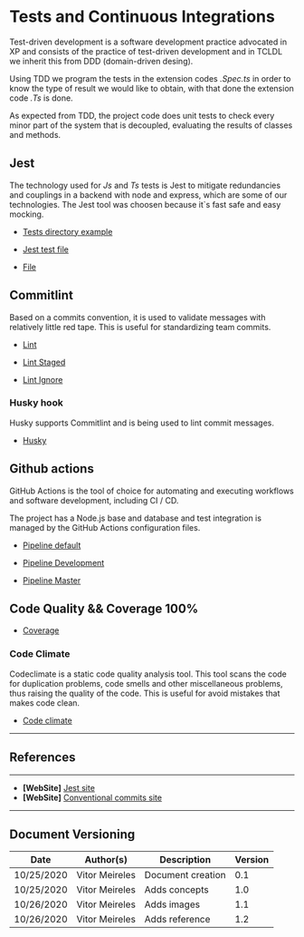 # Tests and Continuous Integrations

Test-driven development is a software development practice advocated in XP and consists of the practice of test-driven development and in TCLDL we inherit this from DDD (domain-driven desing).

Using TDD we program the tests in the extension codes _.Spec.ts_ in order to know the type of result we would like to obtain, with that done the extension code _.Ts_ is done.

As expected from TDD, the project code does unit tests to check every minor part of the system that is decoupled, evaluating the results of classes and methods.


## Jest

The technology used for _Js_ and _Ts_ tests is Jest to mitigate redundancies and couplings in a backend with node and express, which are some of our technologies. The Jest tool was choosen because it`s fast safe and easy mocking.

- [Tests directory example](./images/tests_folder.png)

- [Jest test file](./images/jest.png)
- [File](./images/jest2.png)


## Commitlint

Based on a commits convention, it is used to validate messages with relatively little red tape. This is useful for standardizing team commits. 

- [Lint](./images/lint_rc.png)

- [Lint Staged](./images/lint_staged_rc.png)

- [Lint Ignore](./images/lint_ignore.png)

### Husky hook

Husky supports Commitlint and is being used to lint commit messages.

- [Husky](./images/husky_rc.png)


## Github actions

GitHub Actions is the tool of choice for automating and executing workflows and software development, including CI / CD.

The project has a Node.js base and database and test integration is managed by the GitHub Actions configuration files.

- [Pipeline default](./images/pipeline_default.png)

- [Pipeline Development](./images/pipeline_development.png)

- [Pipeline Master](./images/pipeline_master.png)


## Code Quality && Coverage 100%

- [Coverage](./images/code_quality.png)

### Code Climate

Codeclimate is a static code quality analysis tool. This tool scans the code for duplication problems, code smells and other miscellaneous problems, thus raising the quality of the code. This is useful for avoid mistakes that makes code clean.

- [Code climate](./images/code_climate.png)


---
## References
---
- **[WebSite]** <a href="https://jestjs.io/">Jest site</a>
- **[WebSite]** <a href="https://www.conventionalcommits.org/en/v1.0.0/">Conventional commits site</a>

---

## Document Versioning

| Date | Author(s) | Description | Version |
|------|-------|-----------|--------|
| 10/25/2020 | Vitor Meireles | Document creation | 0.1 |
| 10/25/2020 | Vitor Meireles | Adds concepts  | 1.0 |
| 10/26/2020 | Vitor Meireles | Adds images  | 1.1 |
| 10/26/2020 | Vitor Meireles | Adds reference  | 1.2 |
